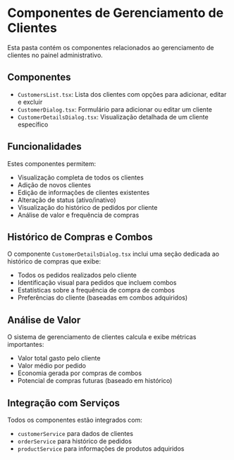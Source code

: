 
# Componentes de Gerenciamento de Clientes

Esta pasta contém os componentes relacionados ao gerenciamento de clientes no painel administrativo.

## Componentes

- `CustomersList.tsx`: Lista dos clientes com opções para adicionar, editar e excluir
- `CustomerDialog.tsx`: Formulário para adicionar ou editar um cliente
- `CustomerDetailsDialog.tsx`: Visualização detalhada de um cliente específico

## Funcionalidades

Estes componentes permitem:
- Visualização completa de todos os clientes
- Adição de novos clientes
- Edição de informações de clientes existentes
- Alteração de status (ativo/inativo)
- Visualização do histórico de pedidos por cliente
- Análise de valor e frequência de compras

## Histórico de Compras e Combos

O componente `CustomerDetailsDialog.tsx` inclui uma seção dedicada ao histórico de compras que exibe:
- Todos os pedidos realizados pelo cliente
- Identificação visual para pedidos que incluem combos
- Estatísticas sobre a frequência de compra de combos
- Preferências do cliente (baseadas em combos adquiridos)

## Análise de Valor

O sistema de gerenciamento de clientes calcula e exibe métricas importantes:
- Valor total gasto pelo cliente
- Valor médio por pedido
- Economia gerada por compras de combos
- Potencial de compras futuras (baseado em histórico)

## Integração com Serviços

Todos os componentes estão integrados com:
- `customerService` para dados de clientes
- `orderService` para histórico de pedidos
- `productService` para informações de produtos adquiridos
